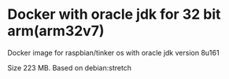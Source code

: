 # Docker with oracle jdk for 32 bit arm(arm32v7)
Docker image for raspbian/tinker os with oracle jdk version 8u161

Size 223 MB. Based on debian:stretch
